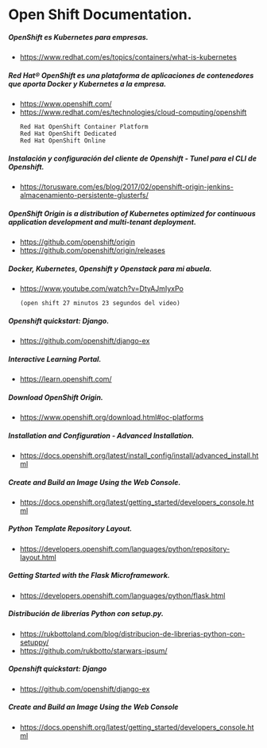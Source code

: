 # Open Shift Documentation.


##### OpenShift es Kubernetes para empresas.
* https://www.redhat.com/es/topics/containers/what-is-kubernetes


##### Red Hat® OpenShift es una plataforma de aplicaciones de contenedores que aporta Docker y Kubernetes a la empresa.
* https://www.openshift.com/
* https://www.redhat.com/es/technologies/cloud-computing/openshift
    ```
    Red Hat OpenShift Container Platform
    Red Hat OpenShift Dedicated
    Red Hat OpenShift Online
    ```
##### Instalación y configuración del cliente de Openshift - Tunel para el CLI de Openshift.
* https://torusware.com/es/blog/2017/02/openshift-origin-jenkins-almacenamiento-persistente-glusterfs/


##### OpenShift Origin is a distribution of Kubernetes optimized for continuous application development and multi-tenant deployment.
* https://github.com/openshift/origin
* https://github.com/openshift/origin/releases


##### Docker, Kubernetes, Openshift y Openstack para mi abuela.
* https://www.youtube.com/watch?v=DtyAJmIyxPo
    ```
    (open shift 27 minutos 23 segundos del video)
    ```
##### Openshift quickstart: Django.
* https://github.com/openshift/django-ex


##### Interactive Learning Portal.
* https://learn.openshift.com/


##### Download OpenShift Origin.
* https://www.openshift.org/download.html#oc-platforms


##### Installation and Configuration - Advanced Installation.
* https://docs.openshift.org/latest/install_config/install/advanced_install.html


##### Create and Build an Image Using the Web Console.
* https://docs.openshift.org/latest/getting_started/developers_console.html


##### Python Template Repository Layout.
* https://developers.openshift.com/languages/python/repository-layout.html


##### Getting Started with the Flask Microframework.
* https://developers.openshift.com/languages/python/flask.html


##### Distribución de librerías Python con setup.py.
* https://rukbottoland.com/blog/distribucion-de-librerias-python-con-setuppy/
* https://github.com/rukbotto/starwars-ipsum/


##### Openshift quickstart: Django
* https://github.com/openshift/django-ex


##### Create and Build an Image Using the Web Console
* https://docs.openshift.org/latest/getting_started/developers_console.html
